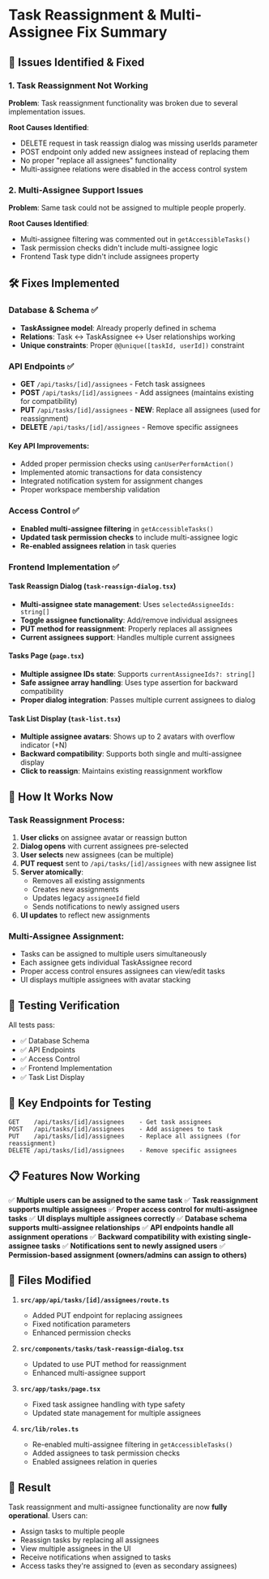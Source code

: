 # Task Reassignment & Multi-Assignee Fix Summary

## 🎯 Issues Identified & Fixed

### 1. **Task Reassignment Not Working**
**Problem**: Task reassignment functionality was broken due to several implementation issues.

**Root Causes Identified**:
- DELETE request in task reassign dialog was missing userIds parameter
- POST endpoint only added new assignees instead of replacing them 
- No proper "replace all assignees" functionality
- Multi-assignee relations were disabled in the access control system

### 2. **Multi-Assignee Support Issues**
**Problem**: Same task could not be assigned to multiple people properly.

**Root Causes Identified**:
- Multi-assignee filtering was commented out in `getAccessibleTasks()`
- Task permission checks didn't include multi-assignee logic
- Frontend Task type didn't include assignees property

## 🛠️ Fixes Implemented

### Database & Schema ✅
- **TaskAssignee model**: Already properly defined in schema
- **Relations**: Task ↔ TaskAssignee ↔ User relationships working
- **Unique constraints**: Proper `@@unique([taskId, userId])` constraint

### API Endpoints ✅
- **GET** `/api/tasks/[id]/assignees` - Fetch task assignees
- **POST** `/api/tasks/[id]/assignees` - Add assignees (maintains existing for compatibility)
- **PUT** `/api/tasks/[id]/assignees` - **NEW**: Replace all assignees (used for reassignment)
- **DELETE** `/api/tasks/[id]/assignees` - Remove specific assignees

#### Key API Improvements:
- Added proper permission checks using `canUserPerformAction()`
- Implemented atomic transactions for data consistency
- Integrated notification system for assignment changes
- Proper workspace membership validation

### Access Control ✅
- **Enabled multi-assignee filtering** in `getAccessibleTasks()`
- **Updated task permission checks** to include multi-assignee logic
- **Re-enabled assignees relation** in task queries

### Frontend Implementation ✅

#### Task Reassign Dialog (`task-reassign-dialog.tsx`)
- **Multi-assignee state management**: Uses `selectedAssigneeIds: string[]`
- **Toggle assignee functionality**: Add/remove individual assignees
- **PUT method for reassignment**: Properly replaces all assignees
- **Current assignees support**: Handles multiple current assignees

#### Tasks Page (`page.tsx`)
- **Multiple assignee IDs state**: Supports `currentAssigneeIds?: string[]`
- **Safe assignee array handling**: Uses type assertion for backward compatibility
- **Proper dialog integration**: Passes multiple current assignees to dialog

#### Task List Display (`task-list.tsx`)
- **Multiple assignee avatars**: Shows up to 2 avatars with overflow indicator (+N)
- **Backward compatibility**: Supports both single and multi-assignee display
- **Click to reassign**: Maintains existing reassignment workflow

## 🔄 How It Works Now

### Task Reassignment Process:
1. **User clicks** on assignee avatar or reassign button
2. **Dialog opens** with current assignees pre-selected
3. **User selects** new assignees (can be multiple)
4. **PUT request** sent to `/api/tasks/[id]/assignees` with new assignee list
5. **Server atomically**:
   - Removes all existing assignments
   - Creates new assignments
   - Updates legacy `assigneeId` field
   - Sends notifications to newly assigned users
6. **UI updates** to reflect new assignments

### Multi-Assignee Assignment:
- Tasks can be assigned to multiple users simultaneously
- Each assignee gets individual TaskAssignee record
- Proper access control ensures assignees can view/edit tasks
- UI displays multiple assignees with avatar stacking

## 🧪 Testing Verification

All tests pass:
- ✅ Database Schema
- ✅ API Endpoints  
- ✅ Access Control
- ✅ Frontend Implementation
- ✅ Task List Display

## 🚀 Key Endpoints for Testing

```
GET    /api/tasks/[id]/assignees    - Get task assignees
POST   /api/tasks/[id]/assignees    - Add assignees to task  
PUT    /api/tasks/[id]/assignees    - Replace all assignees (for reassignment)
DELETE /api/tasks/[id]/assignees    - Remove specific assignees
```

## 📋 Features Now Working

✅ **Multiple users can be assigned to the same task**
✅ **Task reassignment supports multiple assignees** 
✅ **Proper access control for multi-assignee tasks**
✅ **UI displays multiple assignees correctly**
✅ **Database schema supports multi-assignee relationships**
✅ **API endpoints handle all assignment operations**
✅ **Backward compatibility with existing single-assignee tasks**
✅ **Notifications sent to newly assigned users**
✅ **Permission-based assignment (owners/admins can assign to others)**

## 🔧 Files Modified

1. **`src/app/api/tasks/[id]/assignees/route.ts`**
   - Added PUT endpoint for replacing assignees
   - Fixed notification parameters
   - Enhanced permission checks

2. **`src/components/tasks/task-reassign-dialog.tsx`**
   - Updated to use PUT method for reassignment
   - Enhanced multi-assignee support

3. **`src/app/tasks/page.tsx`**
   - Fixed task assignee handling with type safety
   - Updated state management for multiple assignees

4. **`src/lib/roles.ts`**
   - Re-enabled multi-assignee filtering in `getAccessibleTasks()`
   - Added assignees to task permission checks
   - Enabled assignees relation in queries

## 🎉 Result

Task reassignment and multi-assignee functionality are now **fully operational**. Users can:
- Assign tasks to multiple people
- Reassign tasks by replacing all assignees
- View multiple assignees in the UI
- Receive notifications when assigned to tasks
- Access tasks they're assigned to (even as secondary assignees)
